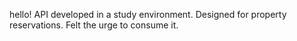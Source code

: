 hello! API developed in a study environment.
Designed for property reservations.
Felt the urge to consume it.